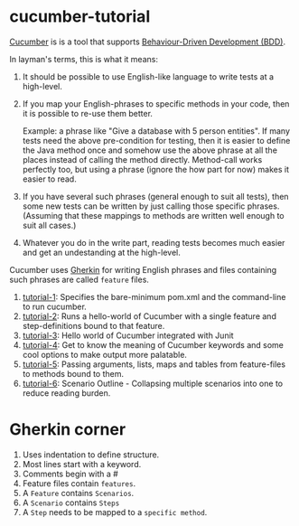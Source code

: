 # cucumber-tutorial

[Cucumber](https://github.com/cucumber/cucumber) is is a tool that supports [Behaviour-Driven Development (BDD)](https://en.wikipedia.org/wiki/Behavior-driven_development).

In layman's terms, this is what it means:

1. It should be possible to use English-like language to write tests at a high-level.
2. If you map your English-phrases to specific methods in your code, then it is possible to re-use them better.
   
   Example: a phrase like "Give a database with 5 person entities".
   If many tests need the above pre-condition for testing, then it is easier to define the Java method once and somehow use the
   above phrase at all the places instead of calling the method directly. Method-call works perfectly too, but using a phrase
   (ignore the how part for now) makes it easier to read.
3. If you have several such phrases (general enough to suit all tests), then some new tests can be written by just calling those specific phrases. (Assuming that these mappings to methods are written well enough to suit all cases.)
4. Whatever you do in the write part, reading tests becomes much easier and get an undestanding at the high-level.

Cucumber uses [Gherkin](https://github.com/cucumber/cucumber/wiki/Gherkin) for writing English phrases and files containing such phrases are called `feature` files.

1. [tutorial-1](./tutorial-1): Specifies the bare-minimum pom.xml and the command-line to run cucumber.
2. [tutorial-2](./tutorial-2): Runs a hello-world of Cucumber with a single feature and step-definitions bound to that feature.
3. [tutorial-3](./tutorial-3): Hello world of Cucumber integrated with Junit
4. [tutorial-4](./tutorial-4): Get to know the meaning of Cucumber keywords and some cool options to make output more palatable.
5. [tutorial-5](./tutorial-5): Passing arguments, lists, maps and tables from feature-files to methods bound to them.
6. [tutorial-6](./tutorial-6): Scenario Outline - Collapsing multiple scenarios into one to reduce reading burden.


# Gherkin corner

1. Uses indentation to define structure.
2. Most lines start with a keyword.
3. Comments begin with a #
4. Feature files contain `features`.
5. A `Feature` contains `Scenarios`.
6. A `Scenario` contains `Steps`
7. A `Step` needs to be mapped to a `specific method`.
